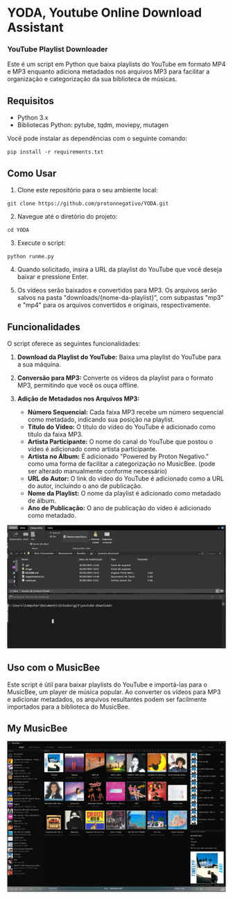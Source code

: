 # YODA, Youtube Online Download Assistant
### YouTube Playlist Downloader

Este é um script em Python que baixa playlists do YouTube em formato MP4 e MP3 enquanto adiciona metadados nos arquivos MP3 para facilitar a organização e categorização da sua biblioteca de músicas.

## Requisitos

- Python 3.x
- Bibliotecas Python: pytube, tqdm, moviepy, mutagen

Você pode instalar as dependências com o seguinte comando:

```
pip install -r requirements.txt
```

## Como Usar

1. Clone este repositório para o seu ambiente local:

```
git clone https://github.com/protonnegativo/YODA.git
```

2. Navegue até o diretório do projeto:

```
cd YODA
```

3. Execute o script:

```
python runme.py
```

4. Quando solicitado, insira a URL da playlist do YouTube que você deseja baixar e pressione Enter.

5. Os vídeos serão baixados e convertidos para MP3. Os arquivos serão salvos na pasta "downloads/{nome-da-playlist}", com subpastas "mp3" e "mp4" para os arquivos convertidos e originais, respectivamente.

## Funcionalidades

O script oferece as seguintes funcionalidades:

1. **Download da Playlist do YouTube:** Baixa uma playlist do YouTube para a sua máquina.

2. **Conversão para MP3:** Converte os vídeos da playlist para o formato MP3, permitindo que você os ouça offline.

3. **Adição de Metadados nos Arquivos MP3:**
   - **Número Sequencial:** Cada faixa MP3 recebe um número sequencial como metadado, indicando sua posição na playlist.
   - **Título do Vídeo:** O título do vídeo do YouTube é adicionado como título da faixa MP3.
   - **Artista Participante:** O nome do canal do YouTube que postou o vídeo é adicionado como artista participante.
   - **Artista no Álbum:** É adicionado "Powered by Proton Negativo." como uma forma de facilitar a categorização no MusicBee. (pode ser alterado manualmente conforme necessário)
   - **URL do Autor:** O link do vídeo do YouTube é adicionado como a URL do autor, incluindo o ano de publicação.
   - **Nome da Playlist:** O nome da playlist é adicionado como metadado de álbum.
   - **Ano de Publicação:** O ano de publicação do vídeo é adicionado como metadado.

![Demonstração](./assets/demo.gif)

## Uso com o MusicBee

Este script é útil para baixar playlists do YouTube e importá-las para o MusicBee, um player de música popular. Ao converter os vídeos para MP3 e adicionar metadados, os arquivos resultantes podem ser facilmente importados para a biblioteca do MusicBee.

## My MusicBee

![Demonstração](./assets/image.png)
